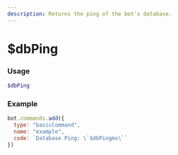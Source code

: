 ```yaml
---
description: Returns the ping of the bot's database.
---
```


# $dbPing
### Usage
```php
$dbPing
```

### Example
```javascript
bot.commands.add({
  type: "basicCommand",
  name: "example",
  code: `Database Ping: \`$dbPingms\``
})
```
